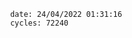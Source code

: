 

                date: 24/04/2022 01:31:16
                cycles: 72240

                         